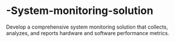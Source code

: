 # -System-monitoring-solution
Develop a comprehensive system monitoring solution that collects, analyzes, and reports hardware and software performance metrics.
